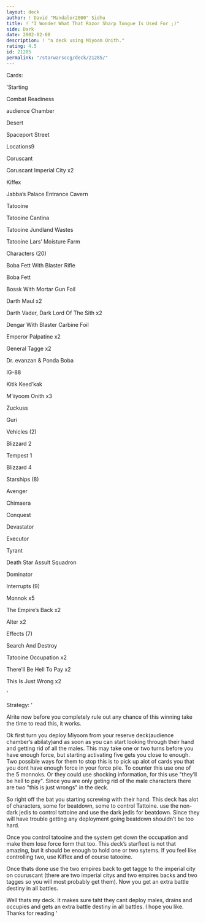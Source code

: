 ```yaml
---
layout: deck
author: ! David "Mandalor2000" Sidhu
title: ! "I Wonder What That Razor Sharp Tongue Is Used For ;)"
side: Dark
date: 2002-02-08
description: ! "a deck using Miyoom Onith."
rating: 4.5
id: 21285
permalink: "/starwarsccg/deck/21285/"
---
```

Cards: 

'Starting

Combat Readiness

audience Chamber

Desert

Spaceport Street



Locations9

Coruscant 

Coruscant Imperial City  x2

Kiffex

Jabba’s Palace Entrance Cavern 

Tatooine 

Tatooine Cantina 

Tatooine Jundland Wastes 

Tatooine Lars’ Moisture Farm 


Characters (20)

Boba Fett With Blaster Rifle 

Boba Fett 

Bossk With Mortar Gun Foil 

Darth Maul  x2

Darth Vader, Dark Lord Of The Sith  x2

Dengar With Blaster Carbine Foil 

Emperor Palpatine  x2

General Tagge  x2

Dr. evanzan & Ponda Boba

IG-88 

Kitik Keed’kak 

M’iiyoom Onith  x3

Zuckuss 

Guri


Vehicles (2)

Blizzard 2 

Tempest 1 

Blizzard 4


Starships (8)

Avenger 

Chimaera 

Conquest 

Devastator 

Executor 

Tyrant 

Death Star Assult Squadron

Dominator


Interrupts (9)

Monnok  x5

The Empire’s Back  x2

Alter x2


Effects (7)

Search And Destroy 

Tatooine Occupation  x2

There’ll Be Hell To Pay  x2

This Is Just Wrong  x2

'

Strategy: '

Alrite now before you completely rule out any chance of this winning take the time to read this, it works.


Ok first turn you deploy Miyoom from your reserve deck(audience chamber’s abilaty)and as soon as you can start looking through their hand and getting rid of all the males.  This may take one or two turns before you have enough force, but starting activating five gets you close to enough.  Two possible ways for them to stop this is to pick up alot of cards you that you dont have enough force in your force pile.  To counter this use one of the 5 monnoks.  Or they could use shocking information, for this use "they’ll be hell to pay".  Since you are only geting rid of the male characters there are two "this is just wrongs" in the deck.


So right off the bat you starting screwing with their hand.  This deck has alot of characters, some for beatdown, some to control Tattoine.  use the non-dark jedis to control tattoine and use the dark jedis for beatdown.  Since they will have trouble getting any deployment going beatdown shouldn’t be too hard.


Once you control tatooine and the system get down the occupation and make them lose force form that too.  This deck’s starfleet is not that amazing, but it should be enough to hold one or two sytems.  If you feel like controlling two, use Kiffex and of course tatooine.


Once thats done use the two empires back to get tagge to the imperial city on couruscant (there are two imperial citys and two empires backs and two tagges so you will most probably get them).  Now you get an extra battle destiny in all battles.


Well thats my deck.  It makes sure taht they cant deploy males, drains and occupies and gets an extra battle destiny in all battles.  I hope you like.  Thanks for reading '
